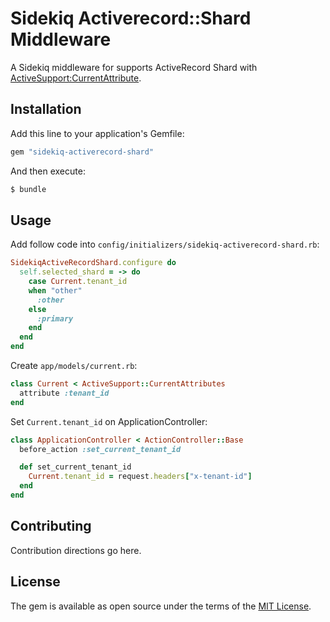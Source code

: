 # Sidekiq Activerecord::Shard Middleware

A Sidekiq middleware for supports ActiveRecord Shard with [ActiveSupport:CurrentAttribute](https://api.rubyonrails.org/classes/ActiveSupport/CurrentAttributes.html).

## Installation

Add this line to your application's Gemfile:

```ruby
gem "sidekiq-activerecord-shard"
```

And then execute:
```bash
$ bundle
```

## Usage

Add follow code into `config/initializers/sidekiq-activerecord-shard.rb`:

```rb
SidekiqActiveRecordShard.configure do
  self.selected_shard = -> do
    case Current.tenant_id
    when "other"
      :other
    else
      :primary
    end
  end
end
```

Create `app/models/current.rb`:

```rb
class Current < ActiveSupport::CurrentAttributes
  attribute :tenant_id
end
```

Set `Current.tenant_id` on ApplicationController:

```rb
class ApplicationController < ActionController::Base
  before_action :set_current_tenant_id

  def set_current_tenant_id
    Current.tenant_id = request.headers["x-tenant-id"]
  end
end
```

## Contributing

Contribution directions go here.

## License
The gem is available as open source under the terms of the [MIT License](https://opensource.org/licenses/MIT).
